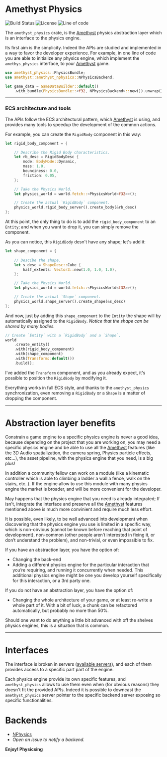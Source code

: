 # Amethyst Physics

![Build Status] ![License] ![Line of code]

[Build Status]: https://travis-ci.com/AndreaCatania/amethyst_physics.svg?branch=master
[License]: https://img.shields.io/badge/License-MIT-green.svg
[Line of code]: https://tokei.rs/b1/github/andreacatania/amethyst_physics?category=code

The `amethyst_physics` crate, is the [Amethyst] physics abstraction layer which is an interface to the physics engine.

Its first aim is the simplicity. Indeed the APIs are studied and implemented in a way to favor the developer experience. For example, in one line of code you are able to initialize any physics engine, which implement the `amethys_physics` interface, to your [Amethyst] game.

```rust
use amethyst_physics::PhysicsBundle;
use amethyst::amethyst_nphysics::NPhysicsBackend;

let game_data = GameDataBuilder::default()
    .with_bundle(PhysicsBundle::<f32, NPhysicsBackend>::new()).unwrap()
```

---

### ECS architecture and tools
The APIs follow the ECS architectural pattern, which [Amethyst] is using, and provides many tools to speedup the development of the common actions.

For example, you can create the `RigidBody` component in this way:

```rust
let rigid_body_component = {

    // Describe the Rigid Body characteristics.
    let rb_desc = RigidBodyDesc {
        mode: BodyMode::Dynamic,
        mass: 1.0,
        bounciness: 0.0,
        friction: 0.05,
    };

    // Take the Physics World.
    let physics_world = world.fetch::<PhysicsWorld<f32>>();

    // Create the actual `RigidBody` component.
    physics_world.rigid_body_server().create_body(&rb_desc)
};
```

At this point, the only thing to do is to add the `rigid_body_component` to an `Entity`; and when you want to drop it, you can simply remove the component.

As you can notice, this `RigidBody` desn't have any shape; let's add it:

```rust
let shape_component = {
    
    // Descibe the shape.
    let s_desc = ShapeDesc::Cube {
        half_extents: Vector3::new(1.0, 1.0, 1.0),
    };

    // Take the Physics World.
    let physics_world = world.fetch::<PhysicsWorld<f32>>();

    // Create the actual `Shape` component.
    physics_world.shape_server().create_shape(&s_desc)
};
```

And now, just by adding this `shape_component` to the `Entity` the shape will by automatically assigned to the `RigidBody`.
_Notice that the shape can be shared by many bodies._

```rust
// Create `Entity` with a `RigidBody` and a `Shape`.
world
    .create_entity()
    .with(rigid_body_component)
    .with(shape_component)
    .with(Transform::default())
    .build();
```

I've added the `Transform` component, and as you already expect, it's possible to position the `RigidBody` by modifying it.

Everything works in full ECS style, and thanks to the `amethyst_physics` synchronization, even removing a `RigidBody` or a `Shape` is a matter of dropping the component.

---

# Abstraction layer benefits

Constrain a game engine to a specific physics engine is never a good idea, because depending on the project that you are working on, you may need a specific physics engine and be able to use all the [Amethyst] features (like the 3D Audio spatialization, the camera spring, Physics particle effects, etc...), the asset pipeline, with the physics engine that you need, is a big plus!

In addition a community fellow can work on a module (like a kinematic controller which is able to climbing a ladder a wall a fence, walk on the stairs, etc..).
If the engine allow to use this module with many physics engine the market is broader, and will be more convenient for the developer.

May happens that the physics engine that you need is already integrated; If isn't, integrate the interface and preserve all the [Amethyst] features mentioned above is much more convinient and require much less effort.

It is possible, even likely, to be well advanced into development when discovering that the physics engine you use is limited in a specific way, which is non-obvious (cannot be known before reaching that point of development), non-common (other people aren’t interested in fixing it, or don’t understand the problem), and non-trivial, or even impossible to fix.

If you have an abstraction layer, you have the option of:
- Changing the back-end
- Adding a different physics engine for the particular interaction that you’re requiring, and running it concurrently when needed. This additional physics engine might be one you develop yourself specifically for this interaction, or a 3rd party one.

If you do not have an abstraction layer, you have the option of:
- Changing the whole architecture of your game, or at least re-write a whole part of it. With a bit of luck, a chunk can be refactored automatically, but probably no more than 50%.

Should one want to do anything a little bit advanced with off the shelves physics engines, this is a situation that is common.

---

# Interfaces

The interface is broken in servers ([available servers](./src/servers/)), and each of them provides access to a specific part part of the engine.

Each physics engine provide its own specific features, and `amethyst_physics` allows to use them even when (for obvious reasons) they doesn't fit the provided APIs.
Indeed it is possible to downcast the `amethyst_physics` server pointer to the specific backend server exposing so specific functionalities.

# Backends

- [NPhysics](https://github.com/AndreaCatania/amethyst_nphysics)
- _Open an issue to notify a backend._

**Enjoy! Physicsing**

[Amethyst]: https://github.com/amethyst/amethyst
[PhysicsBackend]: ./src/trait.PhysicsBackend.html
[PhysicsBundle]: ./src/struct.PhysicsBundle.html

